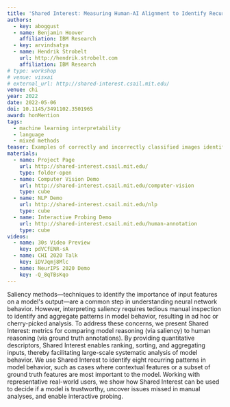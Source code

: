 ```yaml
---
title: 'Shared Interest: Measuring Human-AI Alignment to Identify Recurring Patterns in Model Behavior'
authors:
  - key: aboggust
  - name: Benjamin Hoover
    affiliation: IBM Research
  - key: arvindsatya
  - name: Hendrik Strobelt
    url: http://hendrik.strobelt.com
    affiliation: IBM Research
# type: workshop
# venue: visxai
# external_url: http://shared-interest.csail.mit.edu/
venue: chi
year: 2022
date: 2022-05-06
doi: 10.1145/3491102.3501965
award: honMention
tags:
  - machine learning interpretability
  - language
  - mixed methods
teaser: Examples of correctly and incorrectly classified images identified by shared interest coverage metrics.
materials:
  - name: Project Page
    url: http://shared-interest.csail.mit.edu/
    type: folder-open
  - name: Computer Vision Demo
    url: http://shared-interest.csail.mit.edu/computer-vision
    type: cube
  - name: NLP Demo
    url: http://shared-interest.csail.mit.edu/nlp
    type: cube
  - name: Interactive Probing Demo
    url: http://shared-interest.csail.mit.edu/human-annotation
    type: cube
videos:
  - name: 30s Video Preview
    key: pdVCfENR-sA
  - name: CHI 2020 Talk
    key: iDVJqmj8Mlc
  - name: NeurIPS 2020 Demo
    key: -Q_8qTBsKqo
---
```

Saliency methods—techniques to identify the importance of input features on a model's output—are a common step in understanding neural network behavior. However, interpreting saliency requires tedious manual inspection to identify and aggregate patterns in model behavior, resulting in ad hoc or cherry-picked analysis. To address these concerns, we present Shared Interest: metrics for comparing model reasoning (via saliency) to human reasoning (via ground truth annotations). By providing quantitative descriptors, Shared Interest enables ranking, sorting, and aggregating inputs, thereby facilitating large-scale systematic analysis of model behavior. We use Shared Interest to identify eight recurring patterns in model behavior, such as cases where contextual features or a subset of ground truth features are most important to the model. Working with representative real-world users, we show how Shared Interest can be used to decide if a model is trustworthy, uncover issues missed in manual analyses, and enable interactive probing. 
